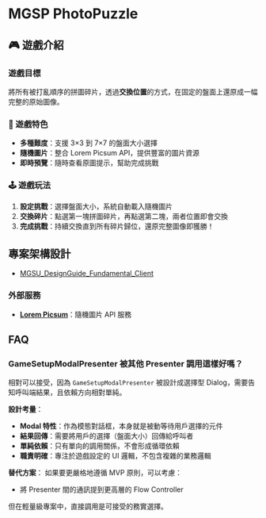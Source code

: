 # MGSP PhotoPuzzle

## 🎮 遊戲介紹

### 遊戲目標

將所有被打亂順序的拼圖碎片，透過**交換位置**的方式，在固定的盤面上還原成一幅完整的原始圖像。

### 🎯 遊戲特色

- **多種難度**：支援 3×3 到 7×7 的盤面大小選擇
- **隨機圖片**：整合 Lorem Picsum API，提供豐富的圖片資源
- **即時預覽**：隨時查看原圖提示，幫助完成挑戰

### 🕹️ 遊戲玩法

1. **設定挑戰**：選擇盤面大小，系統自動載入隨機圖片
2. **交換碎片**：點選第一塊拼圖碎片，再點選第二塊，兩者位置即會交換
3. **完成挑戰**：持續交換直到所有碎片歸位，還原完整圖像即獲勝！

## 專案架構設計
- [MGSU_DesignGuide_Fundamental_Client](https://github.com/hoshikawaryuukou/MGSU_DesignGuide_Fundamental_Client)

### 外部服務
- **[Lorem Picsum](https://picsum.photos/)**：隨機圖片 API 服務

## FAQ

### GameSetupModalPresenter 被其他 Presenter 調用這樣好嗎？

相對可以接受，因為 `GameSetupModalPresenter` 被設計成選擇型 Dialog，需要告知呼叫端結果，且依賴方向相對單純。

**設計考量**：
- **Modal 特性**：作為模態對話框，本身就是被動等待用戶選擇的元件
- **結果回傳**：需要將用戶的選擇（盤面大小）回傳給呼叫者
- **單純依賴**：只有單向的調用關係，不會形成循環依賴
- **職責明確**：專注於遊戲設定的 UI 邏輯，不包含複雜的業務邏輯

**替代方案**：
如果要更嚴格地遵循 MVP 原則，可以考慮：
- 將 Presenter 間的通訊提到更高層的 Flow Controller

但在輕量級專案中，直接調用是可接受的務實選擇。
